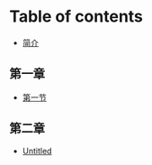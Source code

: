 # Table of contents

* [简介](README.md)

## 第一章 <a id="chapter1"></a>

* [第一节](chapter1/section1.md)

## 第二章 <a id="chapter2"></a>

* [Untitled](chapter2/untitled.md)

